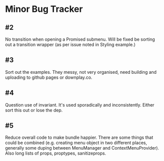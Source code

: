 # Minor Bug Tracker

## #2

No transition when opening a Promised submenu. Will be fixed be sorting out a transition wrapper (as per issue noted in Styling example.)

## #3

Sort out the examples. They messy, not very organised, need building and uploading to github pages or downplay.co.

## #4

Question use of invariant. It's used sporadically and inconsistently. Either sort this out
or lose the dep.

## #5

Reduce overall code to make bundle happier. There are some things that could be combined (e.g. creating menu object in two different places, generally some duping between MenuManager and ContextMenuProvider). Also long lists of props, proptypes, sanitizeprops.
